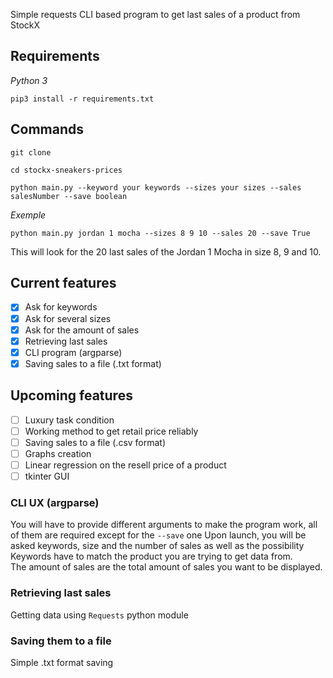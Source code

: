 Simple requests CLI based program to get last sales of a product from StockX

## Requirements

*Python 3*  
```
pip3 install -r requirements.txt
```

## Commands

```
git clone
```

```
cd stockx-sneakers-prices
```

```
python main.py --keyword your keywords --sizes your sizes --sales salesNumber --save boolean
```
*Exemple*

```
python main.py jordan 1 mocha --sizes 8 9 10 --sales 20 --save True
```

This will look for the 20 last sales of the Jordan 1 Mocha in size 8, 9 and 10.

## Current features
- [x] Ask for keywords  
- [x] Ask for several sizes
- [x] Ask for the amount of sales
- [x] Retrieving last sales  
- [x] CLI program (argparse)
- [x] Saving sales to a file (.txt format)

## Upcoming features  
- [ ] Luxury task condition
- [ ] Working method to get retail price reliably 
- [ ] Saving sales to a file (.csv format)
- [ ] Graphs creation  
- [ ] Linear regression on the resell price of a product  
- [ ] tkinter GUI

### CLI UX (argparse)

You will have to provide different arguments to make the program work, all of them are required except for the `--save` one
Upon launch, you will be asked keywords, size and the number of sales as well as the possibility
Keywords have to match the product you are trying to get data from.  
The amount of sales are the total amount of sales you want to be displayed.  

### Retrieving last sales   

Getting data using `Requests` python module

### Saving them to a file

Simple .txt format saving  

